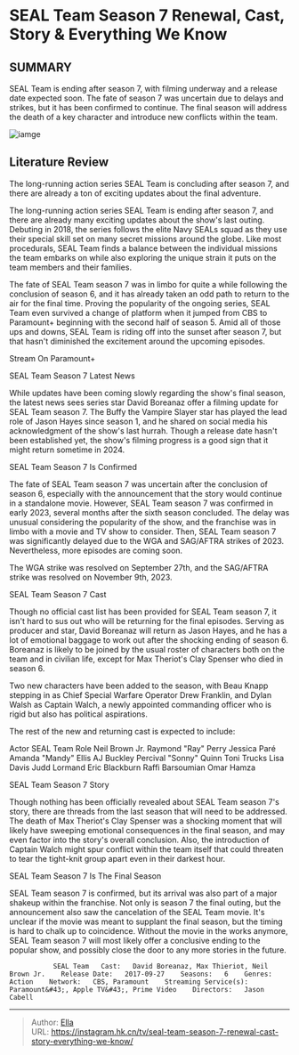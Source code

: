 # SEAL Team Season 7 Renewal, Cast, Story &amp; Everything We Know


## SUMMARY 



  SEAL Team is ending after season 7, with filming underway and a release date expected soon.   The fate of season 7 was uncertain due to delays and strikes, but it has been confirmed to continue.   The final season will address the death of a key character and introduce new conflicts within the team.  

![iamge](https://static1.srcdn.com/wordpress/wp-content/uploads/2024/01/seal-team-1.jpg)

## Literature Review
The long-running action series SEAL Team is concluding after season 7, and there are already a ton of exciting updates about the final adventure.




The long-running action series SEAL Team is ending after season 7, and there are already many exciting updates about the show&#39;s last outing. Debuting in 2018, the series follows the elite Navy SEALs squad as they use their special skill set on many secret missions around the globe. Like most procedurals, SEAL Team finds a balance between the individual missions the team embarks on while also exploring the unique strain it puts on the team members and their families.




The fate of SEAL Team season 7 was in limbo for quite a while following the conclusion of season 6, and it has already taken an odd path to return to the air for the final time. Proving the popularity of the ongoing series, SEAL Team even survived a change of platform when it jumped from CBS to Paramount&#43; beginning with the second half of season 5. Amid all of those ups and downs, SEAL Team is riding off into the sunset after season 7, but that hasn&#39;t diminished the excitement around the upcoming episodes.

Stream On Paramount&#43;


 SEAL Team Season 7 Latest News 
          

While updates have been coming slowly regarding the show&#39;s final season, the latest news sees series star David Boreanaz offer a filming update for SEAL Team season 7. The Buffy the Vampire Slayer star has played the lead role of Jason Hayes since season 1, and he shared on social media his acknowledgment of the show&#39;s last hurrah. Though a release date hasn&#39;t been established yet, the show&#39;s filming progress is a good sign that it might return sometime in 2024.





 



 SEAL Team Season 7 Is Confirmed 
          

The fate of SEAL Team season 7 was uncertain after the conclusion of season 6, especially with the announcement that the story would continue in a standalone movie. However, SEAL Team season 7 was confirmed in early 2023, several months after the sixth season concluded. The delay was unusual considering the popularity of the show, and the franchise was in limbo with a movie and TV show to consider. Then, SEAL Team season 7 was significantly delayed due to the WGA and SAG/AFTRA strikes of 2023. Nevertheless, more episodes are coming soon.






The WGA strike was resolved on September 27th, and the SAG/AFTRA strike was resolved on November 9th, 2023.






 SEAL Team Season 7 Cast 
          

Though no official cast list has been provided for SEAL Team season 7, it isn&#39;t hard to sus out who will be returning for the final episodes. Serving as producer and star, David Boreanaz will return as Jason Hayes, and he has a lot of emotional baggage to work out after the shocking ending of season 6. Boreanaz is likely to be joined by the usual roster of characters both on the team and in civilian life, except for Max Theriot&#39;s Clay Spenser who died in season 6.

Two new characters have been added to the season, with Beau Knapp stepping in as Chief Special Warfare Operator Drew Franklin, and Dylan Walsh as Captain Walch, a newly appointed commanding officer who is rigid but also has political aspirations.




The rest of the new and returning cast is expected to include:

 Actor  SEAL Team Role   Neil Brown Jr.  Raymond &#34;Ray&#34; Perry   Jessica Paré  Amanda &#34;Mandy&#34; Ellis   AJ Buckley  Percival &#34;Sonny&#34; Quinn   Toni Trucks  Lisa Davis   Judd Lormand  Eric Blackburn   Raffi Barsoumian  Omar Hamza   





 SEAL Team Season 7 Story 
          

Though nothing has been officially revealed about SEAL Team season 7&#39;s story, there are threads from the last season that will need to be addressed. The death of Max Theriot&#39;s Clay Spenser was a shocking moment that will likely have sweeping emotional consequences in the final season, and may even factor into the story&#39;s overall conclusion. Also, the introduction of Captain Walch might spur conflict within the team itself that could threaten to tear the tight-knit group apart even in their darkest hour.






 SEAL Team Season 7 Is The Final Season 
          

SEAL Team season 7 is confirmed, but its arrival was also part of a major shakeup within the franchise. Not only is season 7 the final outing, but the announcement also saw the cancelation of the SEAL Team movie. It&#39;s unclear if the movie was meant to supplant the final season, but the timing is hard to chalk up to coincidence. Without the movie in the works anymore, SEAL Team season 7 will most likely offer a conclusive ending to the popular show, and possibly close the door to any more stories in the future.

               SEAL Team   Cast:   David Boreanaz, Max Thieriot, Neil Brown Jr.    Release Date:   2017-09-27    Seasons:   6    Genres:   Action    Network:   CBS, Paramount    Streaming Service(s):   Paramount&#43;, Apple TV&#43;, Prime Video    Directors:   Jason Cabell      

---

> Author: [Ella](https://instagram.hk.cn/)  
> URL: https://instagram.hk.cn/tv/seal-team-season-7-renewal-cast-story-everything-we-know/  

